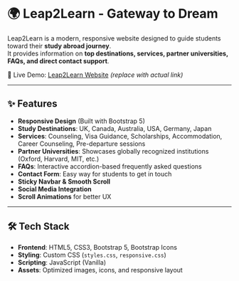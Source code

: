 # 🌍 Leap2Learn - Gateway to Dream

Leap2Learn is a modern, responsive website designed to guide students toward their **study abroad journey**.  
It provides information on **top destinations, services, partner universities, FAQs, and direct contact support**.  

🚀 Live Demo: [Leap2Learn Website](http://www.leap2learn.com) *(replace with actual link)*  

---

## ✨ Features

- **Responsive Design** (Built with Bootstrap 5)
- **Study Destinations**: UK, Canada, Australia, USA, Germany, Japan
- **Services**: Counseling, Visa Guidance, Scholarships, Accommodation, Career Counseling, Pre-departure sessions
- **Partner Universities**: Showcases globally recognized institutions (Oxford, Harvard, MIT, etc.)
- **FAQs**: Interactive accordion-based frequently asked questions
- **Contact Form**: Easy way for students to get in touch
- **Sticky Navbar & Smooth Scroll**
- **Social Media Integration**
- **Scroll Animations** for better UX

---

## 🛠️ Tech Stack

- **Frontend**: HTML5, CSS3, Bootstrap 5, Bootstrap Icons  
- **Styling**: Custom CSS (`styles.css`, `responsive.css`)  
- **Scripting**: JavaScript (Vanilla)  
- **Assets**: Optimized images, icons, and responsive layout  
